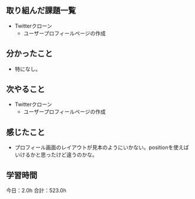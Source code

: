 ## 取り組んだ課題一覧
*  Twitterクローン
   * ユーザープロフィールページの作成
## 分かったこと
* 特になし。
  
    
    

## 次やること
*  Twitterクローン
   * ユーザープロフィールページの作成
## 感じたこと
* プロフィール画面のレイアウトが見本のようにいかない。positionを使えばいけるかと思ったけど違うのかな。
 
## 学習時間
今日：2.0h
合計：523.0h
